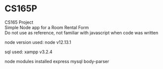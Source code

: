 # CS165P
CS165 Project  
Simple Node app for a Room Rental Form  
Do not use as reference, not familiar with javascript when code was written

node version used:
node v12.13.1

sql used:
xampp v3.2.4

node modules installed
express
mysql
body-parser

